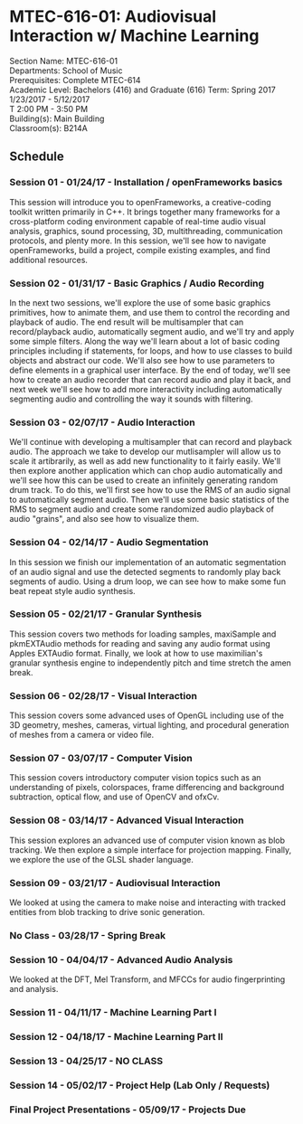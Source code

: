 # MTEC-616-01: Audiovisual Interaction w/ Machine Learning

Section Name: MTEC-616-01  
Departments: School of Music  
Prerequisites: Complete MTEC-614  
Academic Level: Bachelors (416) and Graduate (616)
Term: Spring 2017  
1/23/2017 - 5/12/2017  
T 2:00 PM - 3:50 PM  
Building(s): Main Building  
Classroom(s): B214A  

## Schedule

### Session 01 - 01/24/17 - Installation / openFrameworks basics

This session will introduce you to openFrameworks, a creative-coding toolkit written primarily in C++.  It brings together many frameworks for a cross-platform coding environment capable of real-time audio visual analysis, graphics, sound processing, 3D, multithreading, communication protocols, and plenty more.  In this session, we'll see how to navigate openFrameworks, build a project, compile existing examples, and find additional resources.

### Session 02 - 01/31/17 - Basic Graphics / Audio Recording

In the next two sessions, we'll explore the use of some basic graphics primitives, how to animate them, and use them to control the recording and playback of audio.  The end result will be multisampler that can record/playback audio, automatically segment audio, and we'll try and apply some simple filters.  Along the way we'll learn about a lot of basic coding principles including if statements, for loops, and how to use classes to build objects and abstract our code.  We'll also see how to use parameters to define elements in a graphical user interface.  By the end of today, we'll see how to create an audio recorder that can record audio and play it back, and next week we'll see how to add more interactivity including automatically segmenting audio and controlling the way it sounds with filtering.

### Session 03 - 02/07/17 - Audio Interaction

We'll continue with developing a multisampler that can record and playback audio.  The approach we take to develop our mutlisampler will allow us to scale it artibrarily, as well as add new functionality to it fairly easily.  We'll then explore another application which can chop audio automatically and we'll see how this can be used to create an infinitely generating random drum track.  To do this, we'll first see how to use the RMS of an audio signal to automatically segment audio.  Then we'll use some basic statistics of the RMS to segment audio and create some randomized audio playback of audio "grains", and also see how to visualize them.

### Session 04 - 02/14/17 - Audio Segmentation

In this session we finish our implementation of an automatic segmentation of an audio signal and use the detected segments to randomly play back segments of audio.  Using a drum loop, we can see how to make some fun beat repeat style audio synthesis.

### Session 05 - 02/21/17 - Granular Synthesis

This session covers two methods for loading samples, maxiSample and pkmEXTAudio methods for reading and saving any audio format using Apples EXTAudio format.  Finally, we look at how to use maximilian's granular synthesis engine to independently pitch and time stretch the amen break.

### Session 06 - 02/28/17 - Visual Interaction

This session covers some advanced uses of OpenGL including use of the 3D geometry, meshes, cameras, virtual lighting, and procedural generation of meshes from a camera or video file.

### Session 07 - 03/07/17 - Computer Vision

This session covers introductory computer vision topics such as an understanding of pixels, colorspaces, frame differencing and background subtraction, optical flow, and use of OpenCV and ofxCv.

### Session 08 - 03/14/17 - Advanced Visual Interaction

This session explores an advanced use of computer vision known as blob tracking.  We then explore a simple interface for projection mapping.  Finally, we explore the use of the GLSL shader language.

### Session 09 - 03/21/17 - Audiovisual Interaction

We looked at using the camera to make noise and interacting with tracked entities from blob tracking to drive sonic generation.

### No Class - 03/28/17 - Spring Break

### Session 10 - 04/04/17 - Advanced Audio Analysis

We looked at the DFT, Mel Transform, and MFCCs for audio fingerprinting and analysis.

### Session 11 - 04/11/17 - Machine Learning Part I
### Session 12 - 04/18/17 - Machine Learning Part II
### Session 13 - 04/25/17 - NO CLASS
### Session 14 - 05/02/17 - Project Help (Lab Only / Requests)
### Final Project Presentations - 05/09/17 - Projects Due
